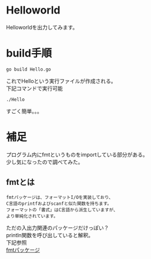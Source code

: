 # Helloworld
Helloworldを出力してみます。

# build手順

    go build Hello.go

これでHelloという実行ファイルが作成される。  
下記コマンドで実行可能

    ./Hello

すごく簡単。。。  

# 補足
プログラム内にfmtというものをimportしている部分がある。  
少し気になったので調べてみた。  

## fmtとは

    fmtパッケージは、フォーマットI/Oを実装しており、
    C言語のprintfおよびscanfと似た関数を持ちます。
    フォーマットの「書式」はC言語から派生していますが、
    より単純化されています。

ただの入出力関連のパッケージだけっぽい？  
println関数を呼び出していると解釈。  
下記参照  
[fmtパッケージ](http://golang.jp/pkg/fmt "fmtパッケージ")
